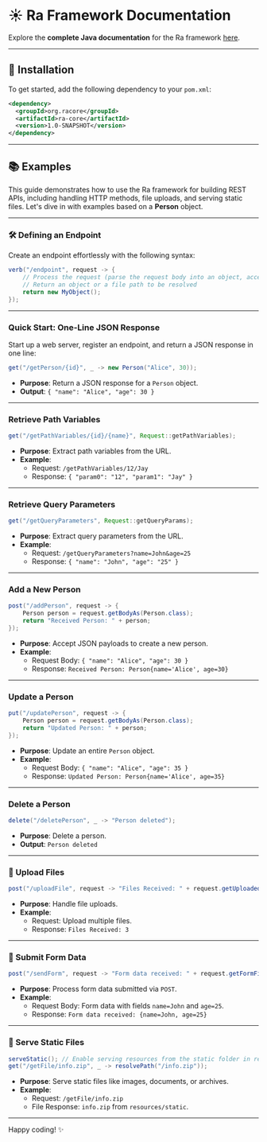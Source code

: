 # ☀️ Ra Framework Documentation

Explore the **complete Java documentation** for the Ra framework [here](https://kirstenali.github.io/RaCore/).

---

## 🚀 Installation

To get started, add the following dependency to your `pom.xml`:

```xml
<dependency>
  <groupId>org.racore</groupId>
  <artifactId>ra-core</artifactId>
  <version>1.0-SNAPSHOT</version>
</dependency>
```

---

## 📚 Examples

This guide demonstrates how to use the Ra framework for building REST APIs, including handling HTTP methods, file uploads, and serving static files. Let's dive in with examples based on a **Person** object.

---

### 🛠 Defining an Endpoint

Create an endpoint effortlessly with the following syntax:

```java
verb("/endpoint", request -> {
    // Process the request (parse the request body into an object, access query parameters, path variables, files, or form data, etc.)
    // Return an object or a file path to be resolved
    return new MyObject();
});
```

---

### Quick Start: One-Line JSON Response

Start up a web server, register an endpoint, and return a JSON response in one line:

```java
get("/getPerson/{id}", _ -> new Person("Alice", 30));
```
- **Purpose**: Return a JSON response for a `Person` object.
- **Output**: `{ "name": "Alice", "age": 30 }`

---

### Retrieve Path Variables

```java
get("/getPathVariables/{id}/{name}", Request::getPathVariables);
```
- **Purpose**: Extract path variables from the URL.
- **Example**:
  - Request: `/getPathVariables/12/Jay`
  - Response: `{ "param0": "12", "param1": "Jay" }`

---

### Retrieve Query Parameters

```java
get("/getQueryParameters", Request::getQueryParams);
```
- **Purpose**: Extract query parameters from the URL.
- **Example**:
  - Request: `/getQueryParameters?name=John&age=25`
  - Response: `{ "name": "John", "age": "25" }`

---

### Add a New Person

```java
post("/addPerson", request -> {
    Person person = request.getBodyAs(Person.class);
    return "Received Person: " + person;
});
```
- **Purpose**: Accept JSON payloads to create a new person.
- **Example**:
  - Request Body: `{ "name": "Alice", "age": 30 }`
  - Response: `Received Person: Person{name='Alice', age=30}`

---

### Update a Person

```java
put("/updatePerson", request -> {
    Person person = request.getBodyAs(Person.class);
    return "Updated Person: " + person;
});
```
- **Purpose**: Update an entire `Person` object.
- **Example**:
  - Request Body: `{ "name": "Alice", "age": 35 }`
  - Response: `Updated Person: Person{name='Alice', age=35}`

---

### Delete a Person

```java
delete("/deletePerson", _ -> "Person deleted");
```
- **Purpose**: Delete a person.
- **Output**: `Person deleted`

---

### 📁 Upload Files

```java
post("/uploadFile", request -> "Files Received: " + request.getUploadedFiles().size());
```
- **Purpose**: Handle file uploads.
- **Example**:
  - Request: Upload multiple files.
  - Response: `Files Received: 3`

---

### 📝 Submit Form Data

```java
post("/sendForm", request -> "Form data received: " + request.getFormFields());
```
- **Purpose**: Process form data submitted via `POST`.
- **Example**:
  - Request Body: Form data with fields `name=John` and `age=25`.
  - Response: `Form data received: {name=John, age=25}`

---

### 📂 Serve Static Files

```java
serveStatic(); // Enable serving resources from the static folder in resources
get("/getFile/info.zip", _ -> resolvePath("/info.zip"));
```
- **Purpose**: Serve static files like images, documents, or archives.
- **Example**:
  - Request: `/getFile/info.zip`
  - File Response: `info.zip` from `resources/static`.

---

Happy coding! ✨

